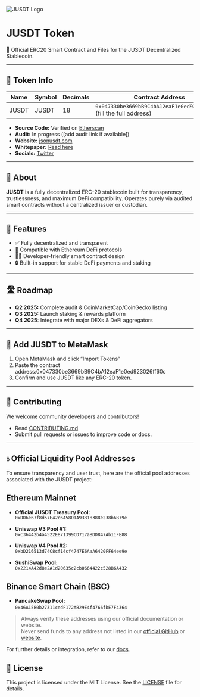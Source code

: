 ![JUSDT Logo](https://gateway.pinata.cloud/ipfs/QmYAJadTJNxKaejM9WRoa98giaJj3Bgk4YeMiqBZmFbdqg)

# JUSDT Token

🚀 Official ERC20 Smart Contract and Files for the JUSDT Decentralized Stablecoin.

---

## 📄 Token Info

| Name  | Symbol | Decimals | Contract Address                         |
|-------|--------|----------|------------------------------------------|
| JUSDT | JUSDT  | 18       | `0x047330be3669bB9C4bA12eaF1e0ed923026ff60c` (fill the full address) |

- **Source Code:** Verified on [Etherscan](https://etherscan.io/address/0x047330be3669bB9C4bA12eaF1e0ed923026ff60c)
- **Audit:** In progress ([add audit link if available])
- **Website:** [jsonusdt.com](https://jsonusdt.com)
- **Whitepaper:** [Read here](#)
- **Socials:** [Twitter](https://twitter.com/Jusdt_io)

---

## 🧠 About

**JUSDT** is a fully decentralized ERC-20 stablecoin built for transparency, trustlessness, and maximum DeFi compatibility. Operates purely via audited smart contracts without a centralized issuer or custodian.

---

## 🔐 Features

- ✅ Fully decentralized and transparent
- 🔗 Compatible with Ethereum DeFi protocols
- 🧑‍💻 Developer-friendly smart contract design
- 🔒 Built-in support for stable DeFi payments and staking

---

## 🛣️ Roadmap

- **Q2 2025:** Complete audit & CoinMarketCap/CoinGecko listing  
- **Q3 2025:** Launch staking & rewards platform  
- **Q4 2025:** Integrate with major DEXs & DeFi aggregators  

---

## 🦊 Add JUSDT to MetaMask

1. Open MetaMask and click “Import Tokens”
2. Paste the contract address:0x047330be3669bB9C4bA12eaF1e0ed923026ff60c 
3. Confirm and use JUSDT like any ERC-20 token.

---

## 🤝 Contributing

We welcome community developers and contributors!

- Read [CONTRIBUTING.md](CONTRIBUTING.md)
- Submit pull requests or issues to improve code or docs.

---

## 💧 Official Liquidity Pool Addresses

To ensure transparency and user trust, here are the official pool addresses associated with the JUSDT project:

## Ethereum Mainnet

- **Official JUSDT Treasury Pool:**  
  `0xDD6e67f8d57E42c6A58D1A93318388e238b6B79e`

- **Uniswap V3 Pool #1:**  
  `0xC36442b4a4522E871399CD717aBDD847Ab11FE88`

- **Uniswap V4 Pool #2:**  
  `0xbD216513d74C8cf14cf4747E6AaA6420FF64ee9e`

- **SushiSwap Pool:**  
  `0x2214A42d8e2A1d20635c2cb0664422c528B6A432`

## Binance Smart Chain (BSC)

- **PancakeSwap Pool:**  
  `0x46A15B0b27311cedF172AB29E4f4766fbE7F4364`

> Always verify these addresses using our official documentation or website.  
> Never send funds to any address not listed in our [official GitHub](https://github.com/jusdt-io) or [website](https://jsonusdt.com).


For further details or integration, refer to our [docs](https://github.com/jusdt-io/JUSDT-API-Access).


## 📄 License

This project is licensed under the MIT License. See the [LICENSE](LICENSE) file for details.


